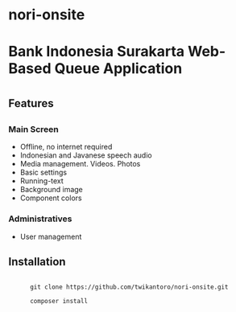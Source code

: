 # nori-onsite

<h1>Bank Indonesia Surakarta Web-Based Queue Application<h1>
  <h2>Features<h2>
    <h3>Main Screen</h3>
    <ul>
      <li>Offline, no internet required</li>
      <li>Indonesian and Javanese speech audio</li>
      <li>Media management. Videos. Photos</li>
      <li>Basic settings</li>
      <li>Running-text</li>
        <li>Background image</li>
        <li>Component colors</li>
    </ul>
    <h3>Administratives</h3>
    <ul>
      <li>User management</li>
    </ul>
    <h2>Installation</h2>
    <code>
      git clone https://github.com/twikantoro/nori-onsite.git
    </code>
    <code>
      composer install
    </code>
